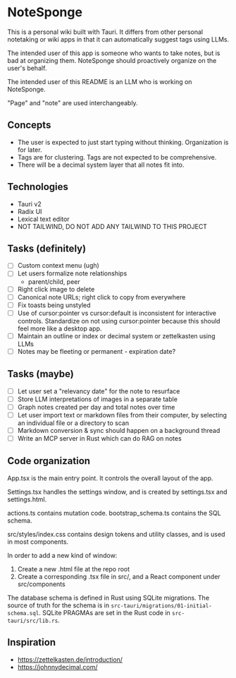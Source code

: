 # NoteSponge

This is a personal wiki built with Tauri. It differs from other personal notetaking or wiki apps in that it can automatically suggest tags using LLMs.

The intended user of this app is someone who wants to take notes, but is bad at organizing them. NoteSponge should proactively organize on the user's behalf.

The intended user of this README is an LLM who is working on NoteSponge.

"Page" and "note" are used interchangeably.

## Concepts

- The user is expected to just start typing without thinking. Organization is for later.
- Tags are for clustering. Tags are not expected to be comprehensive.
- There will be a decimal system layer that all notes fit into.

## Technologies

- Tauri v2
- Radix UI
- Lexical text editor
- NOT TAILWIND, DO NOT ADD ANY TAILWIND TO THIS PROJECT

## Tasks (definitely)

- [ ] Custom context menu (ugh)
- [ ] Let users formalize note relationships
  - parent/child, peer
- [ ] Right click image to delete
- [ ] Canonical note URLs; right click to copy from everywhere
- [ ] Fix toasts being unstyled
- [ ] Use of cursor:pointer vs cursor:default is inconsistent for interactive controls. Standardize on not using cursor:pointer because this should feel more like a desktop app.
- [ ] Maintain an outline or index or decimal system or zettelkasten using LLMs
- [ ] Notes may be fleeting or permanent - expiration date?

## Tasks (maybe)

- [ ] Let user set a "relevancy date" for the note to resurface
- [ ] Store LLM interpretations of images in a separate table
- [ ] Graph notes created per day and total notes over time
- [ ] Let user import text or markdown files from their computer, by selecting an individual file or a directory to scan
- [ ] Markdown conversion & sync should happen on a background thread
- [ ] Write an MCP server in Rust which can do RAG on notes

## Code organization

App.tsx is the main entry point. It controls the overall layout of the app.

Settings.tsx handles the settings window, and is created by settings.tsx and settings.html.

actions.ts contains mutation code. bootstrap_schema.ts contains the SQL schema.

src/styles/index.css contains design tokens and utility classes, and is used in most components.

In order to add a new kind of window:

1. Create a new .html file at the repo root
2. Create a corresponding .tsx file in src/, and a React component under src/components

The database schema is defined in Rust using SQLite migrations. The source of truth for the schema is in `src-tauri/migrations/01-initial-schema.sql`. SQLite PRAGMAs are set in the Rust code in `src-tauri/src/lib.rs`.

## Inspiration

- https://zettelkasten.de/introduction/
- https://johnnydecimal.com/
